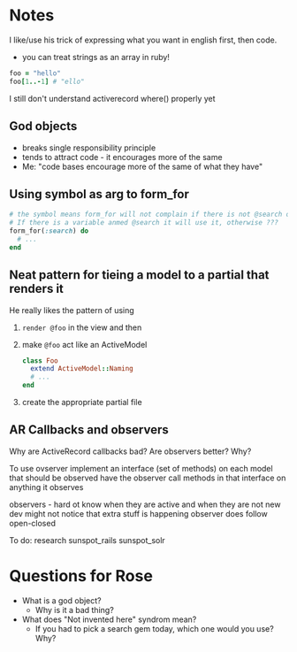 # Notes

I like/use his trick of expressing what you want in english first, then code.

- you can treat strings as an array in ruby!

```ruby
foo = "hello"
foo[1..-1] # "ello"
```

I still don't understand activerecord where() properly yet

## God objects

- breaks single responsibility principle
- tends to attract code - it encourages more of the same
- Me: "code bases encourage more of the same of what they have"

## Using symbol as arg to form_for

```ruby
# the symbol means form_for will not complain if there is not @search object
# If there is a variable anmed @search it will use it, otherwise ???
form_for(:search) do
  # ...
end
```

## Neat pattern for tieing a model to a partial that renders it

He really likes the pattern of using

1. `render @foo` in the view and then

2. make `@foo` act like an ActiveModel
    ```ruby
    class Foo
      extend ActiveModel::Naming
      # ...
    end
    ```
3. create the appropriate partial file

## AR Callbacks and observers

Why are ActiveRecord callbacks bad? Are observers better? Why?

To use ovserver implement an interface (set of methods) on each model that
should be observed have the observer call methods in that interface on anything
it observes

observers - hard ot know when they are active and when they are not new dev
might not notice that extra stuff is happening observer does follow open-closed

To do: research sunspot_rails sunspot_solr

# Questions for Rose

- What is a god object?
    - Why is it a bad thing?
- What does "Not invented here" syndrom mean?
    - If you had to pick a search gem today, which one would you use? Why?
